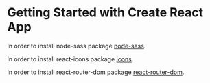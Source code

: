 # Getting Started with Create React App

In order to install node-sass package [node-sass](https://www.npmjs.com/package/node-sass).

In order to install react-icons package [icons](https://react-icons.github.io/react-icons/).

In order to install react-router-dom package [react-router-dom](https://reactrouter.com/web/guides/quick-start).


<!-- STEPS
    1- create-react-app + file name 
    2- setting up folders and files
    3- installing packages such as: 

        - npm i node-sass or yarn add node-sass 
        - npm i react-icons or yarn add react-icons
        - npm i react-router-dom or yarn add react-router-dom

    4- adding bootstrap CSS as well as bundle SCRIPT links
    5- font awesome just in case
    6- setting up images
-->


<!-- 



/* featured rooms */

.featured-rooms {
  padding: 5rem 0;
}
.featured-rooms-center {
  width: 80vw;
  margin: 0 auto;
  display: grid;
  grid-template-columns: repeat(auto-fit, minmax(270px, 1fr));
  grid-row-gap: 2rem;
  grid-column-gap: 40px;
}
@media screen and (min-width: 776px) {
  .featured-rooms-center {
    width: 90vw;
    grid-template-columns: repeat(auto-fit, minmax(330px, 1fr));
  }
}
@media screen and (min-width: 992px) {
  .featured-rooms-center {
    width: 95vw;
    max-width: 1170px;
  }
}
/* end pf featured rooms */
/* room */
.room {
  box-shadow: var(--lightShadow);
  transition: var(--mainTransition);
}
.room:hover {
  box-shadow: var(--darkShadow);
}

.img-container {
  position: relative;
}
.img-container img {
  width: 100%;
  display: block;
  transition: var(--mainTransition);
}
.price-top {
  position: absolute;
  top: 0;
  left: 0;
  background: rgba(0, 0, 0, 0.8);
  color: var(--mainWhite);
  padding: 0.3rem 0.6rem 0.5rem;
  border-bottom-right-radius: 1rem;
  font-size: 0.5rem;
  text-align: center;
  transition: var(--mainTransition);
}
.price-top h6 {
  margin-bottom: 0;
  font-size: 0.9rem;
  font-weight: 300;
  letter-spacing: var(--mainSpacing);
}
.room-link {
  position: absolute;
  top: 50%;
  left: 50%;
  transform: scale(0);
  transition: all 0.3s linear;
}
.img-container:hover {
  background: rgba(0, 0, 0, 0.8);
}
.img-container:hover img {
  opacity: 0.3;
}
.img-container:hover .price-top {
  opacity: 0;
}
.img-container:hover .room-link {
  transform: translate(-50%, -50%) scale(1);
}
.room-info {
  background: var(--darkGrey);
  text-transform: capitalize;
  padding: 0.5rem 0;
  text-align: center;
  font-weight: 700;
  letter-spacing: var(--mainSpacing);
}
/* end of room  */
/* single room*/

.single-room {
  padding: 5rem 0 0 0;
}
.single-room-images {
  width: 80vw;
  margin: 0 auto;
  display: grid;
  grid-template-columns: repeat(auto-fit, minmax(350px, 1fr));
  grid-row-gap: 2rem;
  grid-column-gap: 50px;
}
.single-room-images img {
  width: 100%;
  display: block;
}
.single-room-info {
  width: 80vw;
  display: grid;
  grid-template-columns: 1fr;
  margin: 2rem auto;
}
.desc,
.info {
  margin: 1rem 0;
}
.desc h3 {
  text-transform: capitalize;
  letter-spacing: var(--mainSpacing);
}
.desc p {
  line-height: 1.5;
}
.info h3,
.info h6 {
  text-transform: capitalize;
  letter-spacing: var(--mainSpacing);
}

.info h6 {
  font-weight: 300;
}
.room-extras {
  width: 80vw;
  margin: 0 auto 3rem auto;
}
.room-extras h6 {
  text-transform: capitalize;
  letter-spacing: var(--mainSpacing);
}
.extras {
  list-style-type: none;
  display: grid;
  grid-template-columns: repeat(auto-fit, minmax(330px, 1fr));
  grid-column-gap: 2rem;
  grid-row-gap: 1rem;
}
@media screen and (min-width: 992px) {
  .single-room-images,
  .single-room-info,
  .room-extras {
    width: 95vw;
    max-width: 1170px;
  }
  .single-room-info {
    display: grid;
    grid-template-columns: 1fr 1fr;
    grid-column-gap: 2rem;
  }
  .info {
    padding-left: 3rem;
  }
}
/* end of single room*/
/* roomlist */
.roomslist {
  padding: 5rem 0;
}
.roomslist-center {
  width: 80vw;
  margin: 0 auto;
  display: grid;
  grid-template-columns: repeat(auto-fill, minmax(270px, 1fr));
  grid-row-gap: 2rem;
  grid-column-gap: 30px;
}

@media screen and (min-width: 776px) {
  .roomslist-center {
    width: 90vw;
  }
}
@media screen and (min-width: 992px) {
  .roomslist-center {
    width: 95vw;
    max-width: 1170px;
  }
}
/* end of roomlist */
/*  rooms fitler*/
.filter-container {
  padding: 5rem 0;
}
.filter-form {
  width: 60vw;
  margin: 0 auto;
  display: grid;
  grid-template-columns: repeat(auto-fit, minmax(202px, 1fr));
  grid-row-gap: 2rem;
  grid-column-gap: 40px;
}
.form-group {
  text-transform: capitalize;
}
.form-group label {
  display: block;
  letter-spacing: var(--mainSpacing);
  margin-bottom: 0.5rem;
}
.form-control {
  width: 100%;
  background: transparent;
  font-size: 1rem;
}
.size-inputs {
  display: flex;
}
.size-input {
  width: 40%;
  padding: 0.2rem;
  border: 1px solid var(--mainBlack);
  border-radius: 0.3rem;
  margin-right: 0.3rem;
}
.single-extra label {
  display: inline-block;
  font-size: 0.8rem;
  margin-left: 0.5rem;
}
@media screen and (min-width: 776px) {
  .filter-form {
    width: 70vw;
  }
}
@media screen and (min-width: 992px) {
  .filter-form {
    width: 95vw;
    max-width: 1170px;
  }
}

 -->